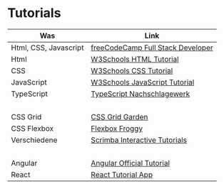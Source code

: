 # Tutorials

| Was | Link <div style="min-width: 200px"></div> |
|-|-|
| Html, CSS, Javascript | [freeCodeCamp Full Stack Developer](https://www.freecodecamp.org/learn/full-stack-developer/) |
| Html | [W3Schools HTML Tutorial](https://www.w3schools.com/html/default.asp) |
| CSS| [W3Schools CSS Tutorial](https://www.w3schools.com/css/default.asp) |
| JavaScript | [W3Schools JavaScript Tutorial](https://www.w3schools.com/js/default.asp) |
| TypeScript | [TypeScript Nachschlagewerk](https://www.typescriptlang.org) |
|<div style="min-height: 20px"></div>|||
| CSS Grid | [CSS Grid Garden](https://cssgridgarden.com/#de) |
| CSS Flexbox | [Flexbox Froggy](https://flexboxfroggy.com/#de) |
| Verschiedene | [Scrimba Interactive Tutorials](https://scrimba.com/home) |
|<div style="min-height: 20px"></div>|||
| Angular| [Angular Official Tutorial](https://angular.dev/tutorials/learn-angular) |
| React| [React Tutorial App](https://react-tutorial.app) |